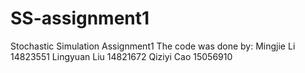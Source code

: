# SS-assignment1
Stochastic Simulation Assignment1
The code was done by:
Mingjie Li 14823551
Lingyuan Liu 14821672
Qiziyi Cao 15056910

